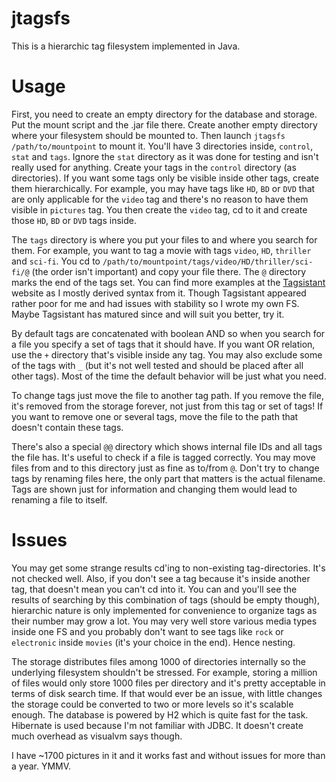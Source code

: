 jtagsfs
=======

This is a hierarchic tag filesystem implemented in Java.

Usage
=====

First, you need to create an empty directory for the database and storage. Put the mount script and the .jar file there.
Create another empty directory where your filesystem should be mounted to. Then launch ```jtagsfs /path/to/mountpoint``` 
to mount it. You'll have 3 directories inside, ```control```, ```stat``` and ```tags```. Ignore the ```stat``` directory
as it was done for testing and isn't really used for anything. Create your tags in the ```control``` directory (as directories).
If you want some tags only be visible inside other tags, create them hierarchically. For example, you may have tags
like ```HD```, ```BD``` or ```DVD``` that are only applicable for the ```video``` tag and there's no reason to have them
visible in ```pictures``` tag. You then create the ```video``` tag, cd to it and create those ```HD```, ```BD``` or ```DVD```
tags inside.

The ```tags``` directory is where you put your files to and where you search for them.
For example, you want to tag a movie with tags ```video```, ```HD```, ```thriller``` and ```sci-fi```. You cd to 
```/path/to/mountpoint/tags/video/HD/thriller/sci-fi/@``` (the order isn't important) and copy your file there.
The ```@``` directory marks the end of the tags set. You can find more examples at the [Tagsistant](http://www.tagsistant.net/)
website as I mostly derived syntax from it. Though Tagsistant appeared rather poor for me and had issues with stability
so I wrote my own FS. Maybe Tagsistant has matured since and will suit you better, try it.

By default tags are concatenated with boolean AND so when you search for a file you specify a set of tags that it should
have. If you want OR relation, use the ```+``` directory that's visible inside any tag. You may also exclude some of the
tags with ```_``` (but it's not well tested and should be placed after all other tags). Most of the time the default
behavior will be just what you need.

To change tags just move the file to another tag path. If you remove the file, it's removed from the storage forever,
not just from this tag or set of tags! If you want to remove one or several tags, move the file to the path that doesn't
contain these tags.

There's also a special ```@@``` directory which shows internal file IDs and all tags the file has. It's useful to check
if a file is tagged correctly. You may move files from and to this directory just as fine as to/from ```@```. Don't try
to change tags by renaming files here, the only part that matters is the actual filename. Tags are shown just for
information and changing them would lead to renaming a file to itself.

Issues
======

You may get some strange results cd'ing to non-existing tag-directories. It's not checked well. Also, if you don't see
a tag because it's inside another tag, that doesn't mean you can't cd into it. You can and you'll see the results of
searching by this combination of tags (should be empty though), hierarchic nature is only implemented for convenience
to organize tags as their number may grow a lot. You may very well store various media types inside one FS and you probably
don't want to see tags like ```rock``` or ```electronic``` inside ```movies``` (it's your choice in the end). Hence nesting.

The storage distributes files among 1000 of directories internally so the underlying filesystem shouldn't be stressed.
For example, storing a million of files would only store 1000 files per directory and it's pretty acceptable in terms of
disk search time. If that would ever be an issue, with little changes the storage could be converted to two or more levels so it's
scalable enough. The database is powered by H2 which is quite fast for the task. Hibernate is used because I'm not familiar
with JDBC. It doesn't create much overhead as visualvm says though.

I have ~1700 pictures in it and it works fast and without issues for more than a year. YMMV.
